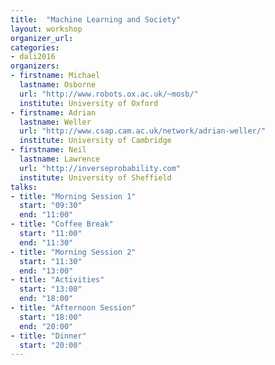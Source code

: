 ```yaml
---
title:  "Machine Learning and Society"
layout: workshop
organizer_url: 
categories:
- dali2016
organizers:
- firstname: Michael 
  lastname: Osborne
  url: "http://www.robots.ox.ac.uk/~mosb/"
  institute: University of Oxford
- firstname: Adrian
  lastname: Weller
  url: "http://www.csap.cam.ac.uk/network/adrian-weller/"
  institute: University of Cambridge
- firstname: Neil
  lastname: Lawrence
  url: "http://inverseprobability.com"
  institute: University of Sheffield
talks:
- title: "Morning Session 1"
  start: "09:30"
  end: "11:00"
- title: "Coffee Break"
  start: "11:00"
  end: "11:30"
- title: "Morning Session 2"
  start: "11:30"
  end: "13:00"
- title: "Activities"
  start: "13:00"
  end: "18:00"
- title: "Afternoon Session"
  start: "18:00"
  end: "20:00"
- title: "Dinner"
  start: "20:00"
---
```

